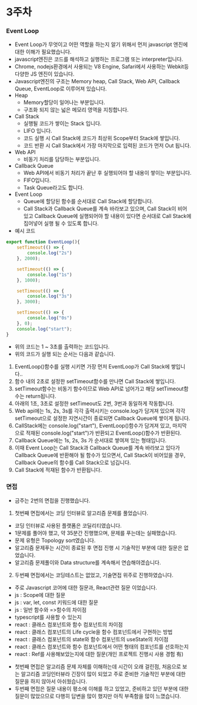 # 3주차

### Event Loop
 - Event Loop가 무엇이고 어떤 역할을 하는지 알기 위해서 먼저 javascript 엔진에 대한 이해가 필요했습니다.
 - javascript엔진은 코드를 해석하고 실행하는 프로그램 또는 interpreter입니다.
 - Chrome, nodejs환경에서 사용되는 V8 Engine, Safari에서 사용하는 Webkit등 다양한 JS 엔진이 있습니다.
 - Javascript엔진의 구조는 Memory heap, Call Stack, Web API, Callback Queue, EventLoop로 이루어져 있습니다.
 - Heap
   + Memory할당이 일어나는 부분입니다.
   + 구조화 되지 않는 넓은 메모리 영역을 지칭합니다.
 - Call Stack
   + 실행될 코드가 쌓이는 Stack 입니다.
   + LIFO 입니다.
   + 코드 실행 시 Call Stack에 코드가 최상위 Scope부터 Stack에 쌓입니다.
   + 코드 반환 시 Call Stack에서 가장 마지막으로 입력된 코드가 먼저 Out 됩니다.
 - Web API
   + 비동기 처리를 담당하는 부분입니다.
 - Callback Queue
   + Web API에서 비동기 처리가 끝난 후 실행되어야 할 내용이 쌓이는 부분입니다.
   + FIFO입니다.
   + Task Queue라고도 합니다.
 - Event Loop
   + Queue에 할당된 함수를 순서대로 Call Stack에 할당합니다.
   + Call Stack과 Callback Queue를 계속 바라보고 있으며, Call Stack이 비어있고 Callback Queue에 실행되어야 할 내용이 있다면 순서대로 Call Stack에 집어넣어 실행 될 수 있도록 합니다.
 - 예시 코드
```js
export function EventLoop(){
    setTimeout(() => {
        console.log("2s")
    }, 2000);

    setTimeout(() => {
        console.log("1s")
    }, 1000);

    setTimeout(() => {
        console.log("3s")
    }, 3000);

    setTimeout(() => {
        console.log("0s")
    }, 0);
    console.log("start");
}
```
 - 위의 코드는 1 ~ 3초를 출력하는 코드입니다.
 - 위의 코드가 실행 되는 순서는 다음과 같습니다.
  1. EventLoop()함수를 실행 시키면 가장 먼저 EventLoop가 Call Stack에 쌓입니다..
  2. 함수 내의 2초로 설정한 setTimeout함수를 만나면 Call Stack에 쌓입니다.
  3. setTimeout함수는 비동기 함수이므로 Web API로 넘어가고 해당 setTimeout함수는 return됩니다.
  4. 아래의 1초, 3초로 설정한 setTimeout도 2번, 3번과 동일하게 작동합니다.
  5. Web api에는 1s, 2s, 3s를 각각 출력시키는 console.log가 담겨져 있으며 각각 setTimeout으로 설정한 지연시간이 종료되면 Callback Queue에 쌓이게 됩니다.
  6. CallStack에는 console.log("start"), EventLoop()함수가 담겨져 있고, 마지막으로 적재된 console.log("start")가 반환되고 EventLoop()함수가 반환된다.
  7. Callback Queue에는 1s, 2s, 3s 가 순서대로 쌓여져 있는 형태입니다.
  10. 이때 Event Loop는 Call Stack과 Callback Queue를 계속 바라보고 있다가 Callback Queue에 반환해야 될 함수가 있으면서, Call Stack이 비어있을 경우, Callback Queue의 함수를 Call Stack으로 넘깁니다.
  11. Call Stack에 적재된 함수가 반환됩니다.

### 면접
 - 금주는 2번의 면접을 진행했습니다.
 1. 첫번째 면접에서는 코딩 인터뷰로 알고리즘 문제를 풀었습니다.
   + 코딩 인터뷰로 사용된 플랫폼은 코딜리티였습니다.
   + 1문제를 풀어야 했고, 약 35분간 진행했으며, 문제를 푸는데는 실패했습니다.
   + 문제 유형은 Topology sort였습니다.
   + 알고리즘 문제푸는 시간이 종료된 후 면접 진행 시 기술적인 부분에 대한 질문은 없었습니다.
   + 알고리즘 문제풀이와 Data structure를 계속해서 연습해야겠습니다.
 2. 두번째 면접에서는 코딩테스트는 없었고, 기술면접 위주로 진행하였습니다.
   + 주로 Javascript 코어에 대한 질문과, React관련 질문 이었습니다.
   + js : Scope에 대한 질문
   + js : var, let, const 키워드에 대한 질문
   + js : 일반 함수와 =>함수의 차이점
   + typescript를 사용할 수 있는지
   + react : 클래스 컴포넌트와 함수 컴포넌트의 차이점
   + react : 클래스 컴포넌트의 Life cycle을 함수 컴포넌트에서 구현하는 방법
   + react : 클래스 컴포넌트의 state와 함수 컴포넌트의 useState의 차이점
   + react : 클래스 컴포넌트와 함수 컴포넌트에서 어떤 형태의 컴포넌트를 선호하는지
   + react : Ref를 사용해보았는지에 대한 질문(개인 프로젝트 진행시 사용 경험 有)
 - 첫번째 면접은 알고리즘 문제 자체를 이해하는데 시간이 오래 걸린점, 처음으로 보는 알고리즘 코딩인터뷰라 긴장이 많이 되었고 주로 준비한 기술적인 부분에 대한 질문을 하지 않아서 아쉬웠습니다.
 - 두번째 면접은 질문 내용이 평소에 이해를 하고 있었고, 준비하고 있던 부분에 대한 질문이 많았으므로 다행히 답변을 많이 했지만 아직 부족함을 많이 느꼈습니다.